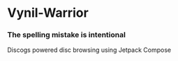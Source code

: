# Vynil-Warrior
### The spelling mistake is intentional
Discogs powered disc browsing using Jetpack Compose

